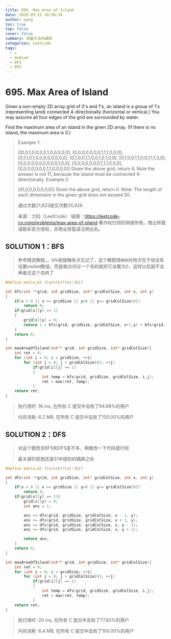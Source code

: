 ```yaml
---
title: 695. Max Area of Island
date: 2020-03-15 10:58:34
author: wang
toc: true
top: false
cover: false
summary: 求最大岛屿面积
categories: Leetcode
tags:
  - c
  - medium
  - DFS
  - BFS
---
```


# 695. Max Area of Island

Given a non-empty 2D array grid of 0's and 1's, an island is a group of 1's (representing land) connected 4-directionally (horizontal or vertical.) You may assume all four edges of the grid are surrounded by water.

Find the maximum area of an island in the given 2D array. (If there is no island, the maximum area is 0.)



> Example 1:
>
> [[0,0,1,0,0,0,0,1,0,0,0,0,0],
>  [0,0,0,0,0,0,0,1,1,1,0,0,0],
>  [0,1,1,0,1,0,0,0,0,0,0,0,0],
>  [0,1,0,0,1,1,0,0,1,0,1,0,0],
>  [0,1,0,0,1,1,0,0,1,1,1,0,0],
>  [0,0,0,0,0,0,0,0,0,0,1,0,0],
>  [0,0,0,0,0,0,0,1,1,1,0,0,0],
>  [0,0,0,0,0,0,0,1,1,0,0,0,0]]
> Given the above grid, return 6. Note the answer is not 11, because the island must be connected 4-directionally.
> Example 2:
>
> [[0,0,0,0,0,0,0,0]]
> Given the above grid, return 0.
> Note: The length of each dimension in the given grid does not exceed 50.
>
> 通过次数21,823提交次数35,926
>
> 来源：力扣（LeetCode）
> 链接：https://leetcode-cn.com/problems/max-area-of-island
> 著作权归领扣网络所有。商业转载请联系官方授权，非商业转载请注明出处。

## SOLUTION 1：BFS

> 参考精选解题。。bfs刚接触有点忘记了，这个解题很`精辟`的地方在于他没有设置visited数组，而是每访问过一个岛屿就将它设置为0，这样以后就不会再看见这个岛屿了

```c
#define max(a,b) ((a)>(b)?(a):(b))

int bfs(int **grid, int gridSize, int* gridColSize, int x, int y)
{
	if(x < 0 || x >= gridSize || y<0 || y>= gridColSize[0])
        return 0;
	if(grid[x][y] == 1)
	{
		grid[x][y] = 0;
		return 1 + bfs(grid, gridSize, gridColSize, x+1,y) + bfs(grid, gridSize, gridColSize, x-1,y)+bfs(grid, gridSize, gridColSize, x,y+1)+bfs(grid, gridSize, gridColSize, x,y-1);
	}
	return 0;
}

int maxAreaOfIsland(int** grid, int gridSize, int* gridColSize){
	int ret = 0;
	for (int i = 0; i < gridSize; ++i)
		for (int j = 0; j < gridColSize[0]; ++j)
            if(grid[i][j] == 1)
			{
				int temp = bfs(grid, gridSize, gridColSize, i,j);
				ret = max(ret, temp);
			}
	return ret;
}
```

> 执行用时 :16 ms, 在所有 C 提交中击败了94.68%的用户
>
> 内存消耗 :6.2 MB, 在所有 C 提交中击败了100.00%的用户

## SOLUTION 2：DFS

> 对这个题而言BFS和DFS差不多，稍微改一下代码就行啦
>
> 最关键的思想还是S1中提到的精辟之处

```c
#define max(a,b) ((a)>(b)?(a):(b))

int dfs(int **grid, int gridSize, int* gridColSize, int x, int y)
{
	if(x < 0 || x >= gridSize || y<0 || y>= gridColSize[0])
		return 0;
	if(grid[x][y] == 1){
		grid[x][y] = 0;
		int ans = 1;

		ans += dfs(grid, gridSize, gridColSize, x - 1, y);
		ans += dfs(grid, gridSize, gridColSize, x + 1, y);
		ans += dfs(grid, gridSize, gridColSize, x, y - 1);
		ans += dfs(grid, gridSize, gridColSize, x, y + 1);

		return ans;
	}
	return 0;
}

int maxAreaOfIsland(int** grid, int gridSize, int* gridColSize){
	int ret = 0;
	for (int i = 0; i < gridSize; ++i)
		for (int j = 0; j < gridColSize[0]; ++j)
            if(grid[i][j] == 1)
			{
				int temp = dfs(grid, gridSize, gridColSize, i,j);
				ret = max(ret, temp);
			}
	return ret;
}
```

> 执行用时 :20 ms, 在所有 C 提交中击败了77.60%的用户
>
> 内存消耗 :6.4 MB, 在所有 C 提交中击败了100.00%的用户